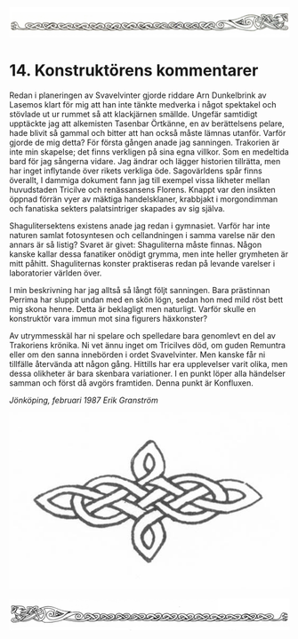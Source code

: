 <title>Konstruktörens kommentarer - Svavelvinter</title>

![](sidhuvud.jpg)

# 14. Konstruktörens kommentarer

Redan i planeringen av Svavelvinter gjorde riddare Arn Dunkelbrink av Lasemos klart för mig att han inte tänkte medverka i något spektakel och stövlade ut ur rummet så att klackjärnen smällde. Ungefär samtidigt upptäckte jag att alkemisten Tasenbar Örtkänne, en av berättelsens pelare, hade blivit så gammal och bitter att han också måste lämnas utanför. Varför gjorde de mig detta? För första gången anade jag sanningen. Trakorien är inte min skapelse; det finns verkligen på sina egna villkor. Som en medeltida bard för jag sångerna vidare. Jag ändrar och lägger historien tillrätta, men har inget inflytande över rikets verkliga öde. Sagovärldens spår finns överallt, I dammiga dokument fann jag till exempel vissa likheter mellan huvudstaden Tricilve och renässansens Florens. Knappt var den insikten öppnad förrän vyer av mäktiga handelsklaner, krabbjakt i morgondimman och fanatiska sekters palatsintriger skapades av sig själva.

Shagulitersektens existens anade jag redan i gymnasiet. Varför har inte naturen samlat fotosyntesen och cellandningen i samma varelse när den annars är så listig? Svaret är givet: Shaguliterna måste finnas. Någon kanske kallar dessa fanatiker onödigt grymma, men inte heller grymheten är mitt påhitt. Shaguliternas konster praktiseras redan på levande varelser i laboratorier världen över.

I min beskrivning har jag alltså så långt följt sanningen. Bara prästinnan Perrima har sluppit undan med en skön lögn, sedan hon med mild röst bett mig skona henne. Detta är beklagligt men naturligt. Varför skulle en konstruktör vara immun mot sina figurers häxkonster?

Av utrymmesskäl har ni spelare och spelledare bara genomlevt en del av Trakoriens krönika. Ni vet ännu inget om Tricilves död, om guden Remuntra eller om den sanna innebörden i ordet Svavelvinter. Men kanske får ni tillfälle återvända att någon gång. Hittills har era upplevelser varit olika, men dessa olikheter är bara skenbara variationer. I en punkt löper alla händelser samman och först då avgörs framtiden. Denna punkt är Konfluxen.

*Jönköping, februari 1987*
*Erik Granström*

![](13.dekal.jpg)

![](sidfot.jpg)
